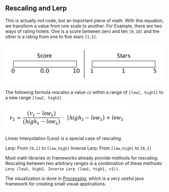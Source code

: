 ## Rescaling and Lerp

This is actually not code, but an important piece of math. With this equation, we transform a value from one scale to another. For Example, there are two ways of rating hotels. One is a score between zero and ten `[0,10]` and the other is a rating from one to five stars `[1,5]`.

<img src="rescaling.gif" alt="GIF visualizing rescaling">

The following formula rescales a value `v1` within a range of `[low1, high1]` to a new range `[low2, high2]`

<img src="formula.png" alt="formula for rescaling">

Linear Interpolation (Lerp) is a special case of rescaling.

Lerp: From `[0,1]` to `[low,high]`
Inverse Lerp: From `[low,high]` to `[0,1]`

Most math libraries or frameworks already provide methods for rescaling. Rescaling between two arbitrary ranges is a combination of these methods: `Lerp (low2, high2, Inverse Lerp (low1, high1, v1))`.

The visualization is done in [Processing](https://processing.org/), which is a very useful java framework for creating small visual applications.
